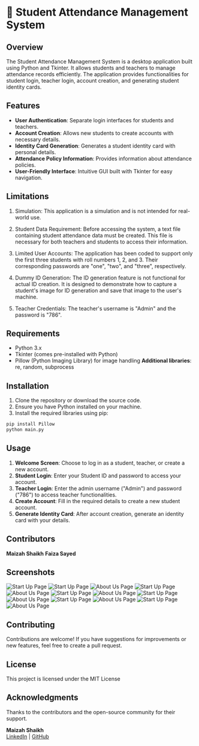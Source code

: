 # 📝 Student Attendance Management System

## Overview
The Student Attendance Management System is a desktop application built using Python and Tkinter. It allows students and teachers to manage attendance records efficiently. The application provides functionalities for student login, teacher login, account creation, and generating student identity cards.

## Features
- **User Authentication**: Separate login interfaces for students and teachers.
- **Account Creation**: Allows new students to create accounts with necessary details.
- **Identity Card Generation**: Generates a student identity card with personal details.
- **Attendance Policy Information**: Provides information about attendance policies.
- **User-Friendly Interface**: Intuitive GUI built with Tkinter for easy navigation.

## Limitations
1. Simulation: This application is a simulation and is not intended for real-world use.

2. Student Data Requirement: Before accessing the system, a text file containing student attendance data must be created. This file is necessary for both teachers and students to access their information.

3. Limited User Accounts: The application has been coded to support only the first three students with roll numbers 1, 2, and 3. Their corresponding passwords are "one", "two", and "three", respectively.

4. Dummy ID Generation: The ID generation feature is not functional for actual ID creation. It is designed to demonstrate how to capture a student's image for ID generation and save that image to the user's machine.

5. Teacher Credentials: The teacher's username is "Admin" and the password is "786".

## Requirements
- Python 3.x
- Tkinter (comes pre-installed with Python)
- Pillow (Python Imaging Library) for image handling
**Additional libraries**: re, random, subprocess

## Installation
1. Clone the repository or download the source code.
2. Ensure you have Python installed on your machine.
3. Install the required libraries using pip:

```bash 
pip install Pillow
python main.py
```

## Usage
1. **Welcome Screen**: Choose to log in as a student, teacher, or create a new account.
2. **Student Login**: Enter your Student ID and password to access your account.
3. **Teacher Login**: Enter the admin username ("Admin") and password ("786") to access teacher functionalities.
4. **Create Account**: Fill in the required details to create a new student account.
5. **Generate Identity Card**: After account creation, generate an identity card with your details.

## Contributors
**Maizah Shaikh**
**Faiza Sayed**

## Screenshots
![Start Up Page](Screenshots/StartUpPg.png)
![Start Up Page](Screenshots/AbtUsBtn.png)
![About Us Page](Screenshots/AttendancePolicyBtn.png)
![Start Up Page](Screenshots/ViewBtn.png)
![About Us Page](Screenshots/StudentLoginPg.png)
![Start Up Page](Screenshots/StudentLoginValidation.png)
![About Us Page](Screenshots/StudentReadOnly.png)
![Start Up Page](Screenshots/TeacherLoginPg.png)
![About Us Page](Screenshots/TeacherLoginValidation.png)
![Start Up Page](Screenshots/TeacherWrite.png)
![About Us Page](Screenshots/CreateAccntPg.png)
![Start Up Page](Screenshots/SubmitBtn.png)
![About Us Page](Screenshots/HomeBtn.png)



## Contributing
Contributions are welcome! If you have suggestions for improvements or new features, feel free to create a pull request.

## License
This project is licensed under the MIT License

## Acknowledgments
Thanks to the contributors and the open-source community for their support.

**Maizah Shaikh**  
[LinkedIn](https://www.linkedin.com/in/maizah-shaikh-a5bba82a9) | [GitHub](https://github.com/maizahshaikh1004)
